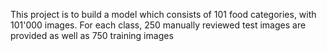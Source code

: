 This project is to build a model which consists of 101 food categories, with 101'000 images. For each class, 250 manually reviewed test images are provided as well as 750 training images

